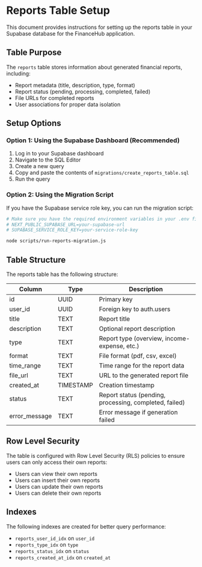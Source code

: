 # Reports Table Setup

This document provides instructions for setting up the reports table in your Supabase database for the FinanceHub application.

## Table Purpose

The `reports` table stores information about generated financial reports, including:

- Report metadata (title, description, type, format)
- Report status (pending, processing, completed, failed)
- File URLs for completed reports
- User associations for proper data isolation

## Setup Options

### Option 1: Using the Supabase Dashboard (Recommended)

1. Log in to your Supabase dashboard
2. Navigate to the SQL Editor
3. Create a new query
4. Copy and paste the contents of `migrations/create_reports_table.sql`
5. Run the query

### Option 2: Using the Migration Script

If you have the Supabase service role key, you can run the migration script:

```bash
# Make sure you have the required environment variables in your .env file:
# NEXT_PUBLIC_SUPABASE_URL=your-supabase-url
# SUPABASE_SERVICE_ROLE_KEY=your-service-role-key

node scripts/run-reports-migration.js
```

## Table Structure

The reports table has the following structure:

| Column        | Type      | Description                                      |
|---------------|-----------|--------------------------------------------------|
| id            | UUID      | Primary key                                      |
| user_id       | UUID      | Foreign key to auth.users                        |
| title         | TEXT      | Report title                                     |
| description   | TEXT      | Optional report description                      |
| type          | TEXT      | Report type (overview, income-expense, etc.)     |
| format        | TEXT      | File format (pdf, csv, excel)                    |
| time_range    | TEXT      | Time range for the report data                   |
| file_url      | TEXT      | URL to the generated report file                 |
| created_at    | TIMESTAMP | Creation timestamp                               |
| status        | TEXT      | Report status (pending, processing, completed, failed) |
| error_message | TEXT      | Error message if generation failed               |

## Row Level Security

The table is configured with Row Level Security (RLS) policies to ensure users can only access their own reports:

- Users can view their own reports
- Users can insert their own reports
- Users can update their own reports
- Users can delete their own reports

## Indexes

The following indexes are created for better query performance:

- `reports_user_id_idx` on `user_id`
- `reports_type_idx` on `type`
- `reports_status_idx` on `status`
- `reports_created_at_idx` on `created_at`
